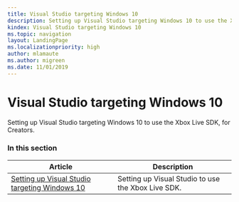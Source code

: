 ```yaml
---
title: Visual Studio targeting Windows 10
description: Setting up Visual Studio targeting Windows 10 to use the Xbox Live SDK, for Creators.
kindex: Visual Studio targeting Windows 10
ms.topic: navigation
layout: LandingPage
ms.localizationpriority: high
author: mlamaute
ms.author: migreen
ms.date: 11/01/2019
---
```


# Visual Studio targeting Windows 10

Setting up Visual Studio targeting Windows 10 to use the Xbox Live SDK, for Creators.


### In this section

| Article | Description |
|---------|-------------|
| [Setting up Visual Studio targeting Windows 10](live-develop-creators-title-vstudio.md) | Setting up Visual Studio to use the Xbox Live SDK. |

<!-- 
standard template to fill-in to create the new official article: 
| [Setting up Visual Studio targeting Windows 10](vs-win10-cr.md) | Setting up Visual Studio targeting Windows 10 to use the Xbox Live SDK, for Creators. |
-->

